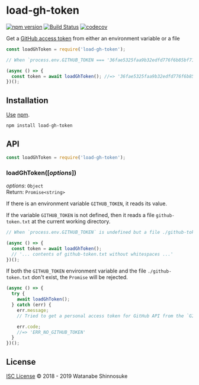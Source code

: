 # load-gh-token

[![npm version](https://img.shields.io/npm/v/load-gh-token.svg)](https://www.npmjs.com/package/load-gh-token)
[![Build Status](https://travis-ci.com/shinnn/load-gh-token.svg?branch=master)](https://travis-ci.com/shinnn/load-gh-token)
[![codecov](https://codecov.io/gh/shinnn/load-gh-token/branch/master/graph/badge.svg)](https://codecov.io/gh/shinnn/load-gh-token)

Get a [GitHub access token](https://help.github.com/en/articles/creating-a-personal-access-token-for-the-command-line) from either an environment variable or a file

```javascript
const loadGhToken = require('load-gh-token');

// When `process.env.GITHUB_TOKEN === '36fae5325faa9b32edfd776f6b85bf71ac0a49bf'`

(async () => {
  const token = await loadGhToken(); //=> '36fae5325faa9b32edfd776f6b85bf71ac0a49bf'
})();
```

## Installation

[Use](https://docs.npmjs.com/cli/install) [npm](https://docs.npmjs.com/about-npm/).

```
npm install load-gh-token
```

## API

```javascript
const loadGhToken = require('load-gh-token');
```

### loadGhToken([*options*])

*options*: `Object`  
Return: `Promise<string>`

If there is an environment variable `GITHUB_TOKEN`, it reads its value.

If the variable `GITHUB_TOKEN` is not defined, then it reads a file `github-token.txt` at the current working directory.

```javascript
// When `process.env.GITHUB_TOKEN` is undefined but a file ./github-token.txt exists

(async () => {
  const token = await loadGhToken();
  // '... contents of github-token.txt without whitespaces ...'
})();
```

If both the `GITHUB_TOKEN` environment variable and the file `./github-token.txt` don't exist, the `Promise` will be rejected.

```javascript
(async () => {
  try {
    await loadGhToken();
  } catch (err) {
    err.message;
    // Tried to get a personal access token for GitHub API from the `GITHUB_TOKEN` environment variable or a file at '/Users/example/github-token.txt', but neither exists.

    err.code;
    //=> 'ERR_NO_GITHUB_TOKEN'
  }
})();
```

## License

[ISC License](./LICENSE) © 2018 - 2019 Watanabe Shinnosuke
